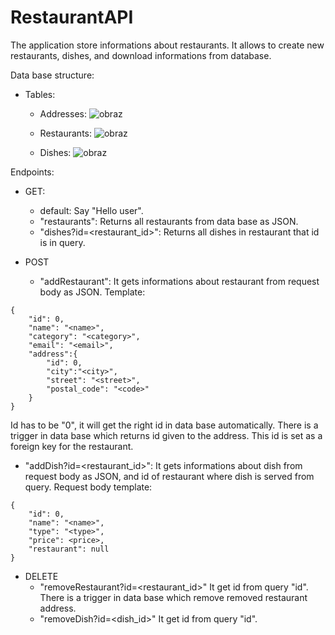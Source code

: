 # RestaurantAPI
The application store informations about restaurants. It allows to create new restaurants, dishes, and download informations from database.

Data base structure:
- Tables:
  - Addresses: ![obraz](https://user-images.githubusercontent.com/104222527/172222645-60878e8b-728d-44e0-b070-a425f68ccc24.png)

  - Restaurants: ![obraz](https://user-images.githubusercontent.com/104222527/172221333-a4428368-a2e7-47e9-9622-c62d2ce0cc87.png)

  - Dishes: ![obraz](https://user-images.githubusercontent.com/104222527/172447742-fbf99bdc-6945-48bb-aa84-8210e7cca43c.png)

Endpoints: 

- GET: 
  - default: Say "Hello user".
  - "restaurants": Returns all restaurants from data base as JSON.
  - "dishes?id=<restaurant_id>": Returns all dishes in restaurant that id is in query.

- POST
  - "addRestaurant": It gets informations about restaurant from request body as JSON. Template:
```
{
    "id": 0,
    "name": "<name>",
    "category": "<category>",
    "email": "<email>",
    "address":{
        "id": 0,
        "city":"<city>",
        "street": "<street>",
        "postal_code": "<code>"
    }
}
```
Id has to be "0", it will get the right id in data base automatically. There is a trigger in data base which returns id given to the address. This id is set as a foreign key for the restaurant.
  - "addDish?id=<restaurant_id>": It gets informations about dish from request body as JSON, and id of restaurant where dish is served from query. Request body template:
```
{
    "id": 0,
    "name": "<name>",
    "type": "<type>",
    "price": <price>,
    "restaurant": null
}
```
- DELETE
  - "removeRestaurant?id=<restaurant_id>" It get id from query "id". There is a trigger in data base which remove removed restaurant address.
  - "removeDish?id=<dish_id>" It get id from query "id".
